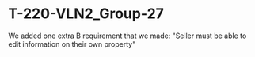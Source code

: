 # T-220-VLN2_Group-27

We added one extra B requirement that we made:
"Seller must be able to edit information on their own property"